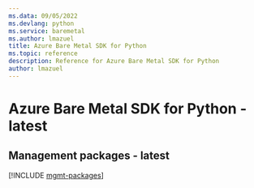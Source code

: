 ```yaml
---
ms.data: 09/05/2022
ms.devlang: python
ms.service: baremetal
ms.author: lmazuel
title: Azure Bare Metal SDK for Python
ms.topic: reference
description: Reference for Azure Bare Metal SDK for Python
author: lmazuel
---
```

# Azure Bare Metal SDK for Python - latest

## Management packages - latest
[!INCLUDE [mgmt-packages](bare-metal-mgmt-index.md)]